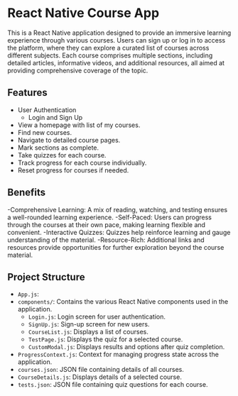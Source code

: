 # React Native Course App

This is a React Native application designed to provide an immersive learning experience through various courses. Users can sign up or log in to access the platform, where they can explore a curated list of courses across different subjects. Each course comprises multiple sections, including detailed articles, informative videos, and additional resources, all aimed at providing comprehensive coverage of the topic.

## Features

- User Authentication
  - Login and Sign Up
- View a homepage with list of my courses.
- Find new courses.
- Navigate to detailed course pages.
- Mark sections as complete.
- Take quizzes for each course.
- Track progress for each course individually.
- Reset progress for courses if needed.
  
## Benefits

-Comprehensive Learning: A mix of reading, watching, and testing ensures a well-rounded learning experience.
-Self-Paced: Users can progress through the courses at their own pace, making learning flexible and convenient.
-Interactive Quizzes: Quizzes help reinforce learning and gauge understanding of the material.
-Resource-Rich: Additional links and resources provide opportunities for further exploration beyond the course material.

## Project Structure

- `App.js`:
- `components/`: Contains the various React Native components used in the application.
  - `Login.js`: Login screen for user authentication.
  - `SignUp.js`: Sign-up screen for new users.
  - `CourseList.js`: Displays a list of courses.
  - `TestPage.js`: Displays the quiz for a selected course.
  - `CustomModal.js`: Displays results and options after quiz completion.
- `ProgressContext.js`: Context for managing progress state across the application.
- `courses.json`: JSON file containing details of all courses.
- `CourseDetails.js`: Displays details of a selected course.
- `tests.json`: JSON file containing quiz questions for each course.